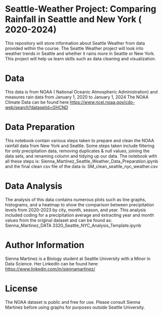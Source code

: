 # Seattle-Weather Project: Comparing Rainfall in Seattle and New York ( 2020-2024) 
This repository will store information about Seattle Weather from data provided within the course.
The Seattle Weather project will look into weather trends in Seattle and whether it rains more in Seattle or New York.
This project will help us learn skills such as data cleaning and visualization. 
# Data 
This data is from NOAA ( National Oceanic Atmospheric Administration) and measures rain data from January 1, 2020 to January 1, 2024
The NOAA Climate Data can be found here https://www.ncei.noaa.gov/cdo-web/search?datasetid=GHCND 
# Data Preparation 
This notebook contain various steps taken to prepare and clean the NOAA rainfall data from New York and Seattle. Some steps taken include filtering for only precipitation data, removing duplicates & null values, joining the data sets, and renaming column and tidying up our data. The notebook with all these steps is: Sienna_Martinez_Seattle_Weather_Data_Preparation.ipynb and the final clean csv file of the data is: SM_clean_seattle_nyc_weather.csv 
# Data Analysis
The analysis of this data contains numerous plots such as line graphs, histograms, and a heatmap to show the comparison between precipitation levels from 2020-2023 by city, month, season, and year. This analysis included coding for a precipitation average and extracting year and month values from the original dataset and can be found as: Sienna_Martinez_DATA 3320_Seattle_NYC_Analysis_Template.ipynb
# Author Information 
Sienna Martinez is a Biology student at Seattle University with a Minor in Data Science. Her LinkedIn can be found here: https://www.linkedin.com/in/siennamartinez/
# License 
The NOAA dataset is public and free for use. Please consult Sienna Martinez before using graphs for purposes outside Seattle University. 
